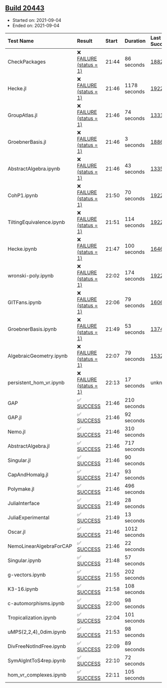 ## [Build 20443](https://oscarci.mathematik.uni-kl.de/job/oscar/20443/)

* Started on: 2021-09-04
* Ended on: 2021-09-04

| Test Name    | Result | Start | Duration | Last Success | First Failure |
|:-------------|:-------|:------|:---------|:-------------|:--------------|
| CheckPackages | ❌ [FAILURE (status = 1)](https://oscarci.mathematik.uni-kl.de/job/oscar/20443/artifact/logs/build-20443/CheckPackages.log) | 21:44 | 86 seconds | [18822](https://oscarci.mathematik.uni-kl.de/job/oscar/18822/) | [18823](https://oscarci.mathematik.uni-kl.de/job/oscar/18823/) |
| Hecke.jl | ❌ [FAILURE (status = 1)](https://oscarci.mathematik.uni-kl.de/job/oscar/20443/artifact/logs/build-20443/Hecke.jl.log) | 21:46 | 1178 seconds | [19222](https://oscarci.mathematik.uni-kl.de/job/oscar/19222/) | [20152](https://oscarci.mathematik.uni-kl.de/job/oscar/20152/) |
| GroupAtlas.jl | ❌ [FAILURE (status = 1)](https://oscarci.mathematik.uni-kl.de/job/oscar/20443/artifact/logs/build-20443/GroupAtlas.jl.log) | 21:46 | 74 seconds | [13311](https://oscarci.mathematik.uni-kl.de/job/oscar/13311/) | [13312](https://oscarci.mathematik.uni-kl.de/job/oscar/13312/) |
| GroebnerBasis.jl | ❌ [FAILURE (status = 1)](https://oscarci.mathematik.uni-kl.de/job/oscar/20443/artifact/logs/build-20443/GroebnerBasis.jl.log) | 21:46 | 3 seconds | [18864](https://oscarci.mathematik.uni-kl.de/job/oscar/18864/) | [18865](https://oscarci.mathematik.uni-kl.de/job/oscar/18865/) |
| AbstractAlgebra.ipynb | ❌ [FAILURE (status = 1)](https://oscarci.mathematik.uni-kl.de/job/oscar/20443/artifact/logs/build-20443/AbstractAlgebra.ipynb.log) | 21:46 | 43 seconds | [13355](https://oscarci.mathematik.uni-kl.de/job/oscar/13355/) | [13356](https://oscarci.mathematik.uni-kl.de/job/oscar/13356/) |
| CohP1.ipynb | ❌ [FAILURE (status = 1)](https://oscarci.mathematik.uni-kl.de/job/oscar/20443/artifact/logs/build-20443/CohP1.ipynb.log) | 21:50 | 70 seconds | [19222](https://oscarci.mathematik.uni-kl.de/job/oscar/19222/) | [20152](https://oscarci.mathematik.uni-kl.de/job/oscar/20152/) |
| TiltingEquivalence.ipynb | ❌ [FAILURE (status = 1)](https://oscarci.mathematik.uni-kl.de/job/oscar/20443/artifact/logs/build-20443/TiltingEquivalence.ipynb.log) | 21:51 | 114 seconds | [19222](https://oscarci.mathematik.uni-kl.de/job/oscar/19222/) | [20152](https://oscarci.mathematik.uni-kl.de/job/oscar/20152/) |
| Hecke.ipynb | ❌ [FAILURE (status = 1)](https://oscarci.mathematik.uni-kl.de/job/oscar/20443/artifact/logs/build-20443/Hecke.ipynb.log) | 21:47 | 100 seconds | [16463](https://oscarci.mathematik.uni-kl.de/job/oscar/16463/) | [16464](https://oscarci.mathematik.uni-kl.de/job/oscar/16464/) |
| wronski-poly.ipynb | ❌ [FAILURE (status = 1)](https://oscarci.mathematik.uni-kl.de/job/oscar/20443/artifact/logs/build-20443/wronski-poly.ipynb.log) | 22:02 | 174 seconds | [19222](https://oscarci.mathematik.uni-kl.de/job/oscar/19222/) | [20152](https://oscarci.mathematik.uni-kl.de/job/oscar/20152/) |
| GITFans.ipynb | ❌ [FAILURE (status = 1)](https://oscarci.mathematik.uni-kl.de/job/oscar/20443/artifact/logs/build-20443/GITFans.ipynb.log) | 22:06 | 79 seconds | [16068](https://oscarci.mathematik.uni-kl.de/job/oscar/16068/) | [16069](https://oscarci.mathematik.uni-kl.de/job/oscar/16069/) |
| GroebnerBasis.ipynb | ❌ [FAILURE (status = 1)](https://oscarci.mathematik.uni-kl.de/job/oscar/20443/artifact/logs/build-20443/GroebnerBasis.ipynb.log) | 21:49 | 53 seconds | [13748](https://oscarci.mathematik.uni-kl.de/job/oscar/13748/) | [13749](https://oscarci.mathematik.uni-kl.de/job/oscar/13749/) |
| AlgebraicGeometry.ipynb | ❌ [FAILURE (status = 1)](https://oscarci.mathematik.uni-kl.de/job/oscar/20443/artifact/logs/build-20443/AlgebraicGeometry.ipynb.log) | 22:07 | 79 seconds | [15322](https://oscarci.mathematik.uni-kl.de/job/oscar/15322/) | [15323](https://oscarci.mathematik.uni-kl.de/job/oscar/15323/) |
| persistent_hom_vr.ipynb | ❌ [FAILURE (status = 1)](https://oscarci.mathematik.uni-kl.de/job/oscar/20443/artifact/logs/build-20443/persistent_hom_vr.ipynb.log) | 22:13 | 17 seconds | unknown | unknown |
| GAP | ✅ [SUCCESS](https://oscarci.mathematik.uni-kl.de/job/oscar/20443/artifact/logs/build-20443/GAP.log) | 21:46 | 210 seconds |  |  |
| GAP.jl | ✅ [SUCCESS](https://oscarci.mathematik.uni-kl.de/job/oscar/20443/artifact/logs/build-20443/GAP.jl.log) | 21:46 | 92 seconds |  |  |
| Nemo.jl | ✅ [SUCCESS](https://oscarci.mathematik.uni-kl.de/job/oscar/20443/artifact/logs/build-20443/Nemo.jl.log) | 21:46 | 310 seconds |  |  |
| AbstractAlgebra.jl | ✅ [SUCCESS](https://oscarci.mathematik.uni-kl.de/job/oscar/20443/artifact/logs/build-20443/AbstractAlgebra.jl.log) | 21:46 | 717 seconds |  |  |
| Singular.jl | ✅ [SUCCESS](https://oscarci.mathematik.uni-kl.de/job/oscar/20443/artifact/logs/build-20443/Singular.jl.log) | 21:46 | 90 seconds |  |  |
| CapAndHomalg.jl | ✅ [SUCCESS](https://oscarci.mathematik.uni-kl.de/job/oscar/20443/artifact/logs/build-20443/CapAndHomalg.jl.log) | 21:47 | 93 seconds |  |  |
| Polymake.jl | ✅ [SUCCESS](https://oscarci.mathematik.uni-kl.de/job/oscar/20443/artifact/logs/build-20443/Polymake.jl.log) | 21:46 | 496 seconds |  |  |
| JuliaInterface | ✅ [SUCCESS](https://oscarci.mathematik.uni-kl.de/job/oscar/20443/artifact/logs/build-20443/JuliaInterface.log) | 21:49 | 28 seconds |  |  |
| JuliaExperimental | ✅ [SUCCESS](https://oscarci.mathematik.uni-kl.de/job/oscar/20443/artifact/logs/build-20443/JuliaExperimental.log) | 21:49 | 13 seconds |  |  |
| Oscar.jl | ✅ [SUCCESS](https://oscarci.mathematik.uni-kl.de/job/oscar/20443/artifact/logs/build-20443/Oscar.jl.log) | 21:46 | 1012 seconds |  |  |
| NemoLinearAlgebraForCAP | ✅ [SUCCESS](https://oscarci.mathematik.uni-kl.de/job/oscar/20443/artifact/logs/build-20443/NemoLinearAlgebraForCAP.log) | 21:46 | 22 seconds |  |  |
| Singular.ipynb | ✅ [SUCCESS](https://oscarci.mathematik.uni-kl.de/job/oscar/20443/artifact/logs/build-20443/Singular.ipynb.log) | 21:48 | 57 seconds |  |  |
| g-vectors.ipynb | ✅ [SUCCESS](https://oscarci.mathematik.uni-kl.de/job/oscar/20443/artifact/logs/build-20443/g-vectors.ipynb.log) | 21:55 | 202 seconds |  |  |
| K3-16.ipynb | ✅ [SUCCESS](https://oscarci.mathematik.uni-kl.de/job/oscar/20443/artifact/logs/build-20443/K3-16.ipynb.log) | 21:58 | 108 seconds |  |  |
| c-automorphisms.ipynb | ✅ [SUCCESS](https://oscarci.mathematik.uni-kl.de/job/oscar/20443/artifact/logs/build-20443/c-automorphisms.ipynb.log) | 22:00 | 98 seconds |  |  |
| Tropicalization.ipynb | ✅ [SUCCESS](https://oscarci.mathematik.uni-kl.de/job/oscar/20443/artifact/logs/build-20443/Tropicalization.ipynb.log) | 22:04 | 101 seconds |  |  |
| uMPS(2,2,4)_0dim.ipynb | ✅ [SUCCESS](https://oscarci.mathematik.uni-kl.de/job/oscar/20443/artifact/logs/build-20443/uMPS-2-2-4-_0dim.ipynb.log) | 21:53 | 98 seconds |  |  |
| DivFreeNotIndFree.ipynb | ✅ [SUCCESS](https://oscarci.mathematik.uni-kl.de/job/oscar/20443/artifact/logs/build-20443/DivFreeNotIndFree.ipynb.log) | 22:09 | 89 seconds |  |  |
| SymAlgIntToS4rep.ipynb | ✅ [SUCCESS](https://oscarci.mathematik.uni-kl.de/job/oscar/20443/artifact/logs/build-20443/SymAlgIntToS4rep.ipynb.log) | 22:10 | 72 seconds |  |  |
| hom_vr_complexes.ipynb | ✅ [SUCCESS](https://oscarci.mathematik.uni-kl.de/job/oscar/20443/artifact/logs/build-20443/hom_vr_complexes.ipynb.log) | 22:11 | 105 seconds |  |  |
